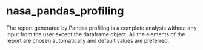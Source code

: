 # nasa_pandas_profiling

The report generated by Pandas profiling is a complete analysis without any input from the user except the dataframe object. All the elements of the report are chosen automatically and default values are preferred.

